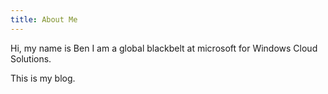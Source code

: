 ```yaml
---
title: About Me
---
```

 
Hi, my name is Ben I am a global blackbelt at microsoft for Windows Cloud Solutions.
 
This is my blog.
